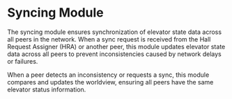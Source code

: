 # Syncing Module  

The syncing module ensures synchronization of elevator state data across all peers in the network. When a sync request is received from the Hall Request Assigner (HRA) or another peer, this module updates elevator state data across all peers to prevent inconsistencies caused by network delays or failures.

When a peer detects an inconsistency or requests a sync, this module compares and updates the worldview, ensuring all peers have the same elevator status information.  
